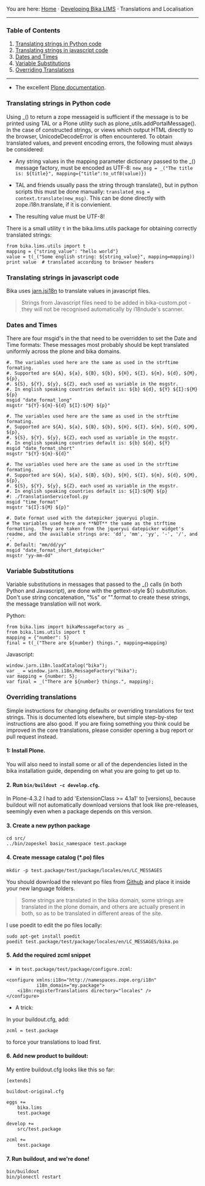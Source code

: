 You are here: [Home](https://github.com/bikalabs/Bika-LIMS/wiki) · [Developing Bika LIMS](https://github.com/bikalabs/Bika-LIMS/wiki/Developing-Bika-LIMS) · Translations and Localisation

***

### Table of Contents
1. [Translating strings in Python code](#translating-strings-in-python-code)
2. [Translating strings in javascript code](#translating-strings-in-javascript-code)
3. [Dates and Times](#dates-and-times)
4. [Variable Substitutions](#variable-substitutions)
5. [Overriding Translations](#overriding-translations)

***

- The excellent [Plone documentation](http://docs.plone.org/develop/plone/i18n/internationalisation.html).

### Translating strings in Python code

Using _() to return a zope messageid is sufficient if the message is to be printed using TAL or a Plone utility such as plone_utils.addPortalMessage().  In the case of constructed strings, or views which output HTML directly to the browser, UnicodeDecodeError is often encountered.  To obtain translated values, and prevent encoding errors, the following must always be considered:

- Any string values in the mapping parameter dictionary passed to the _() message factory, must be encoded as UTF-8: `new_msg = _("The title is: ${title}", mapping={"title":to_utf8(value)})`

- TAL and friends usually pass the string through translate(), but in python scripts this must be done manually: `translated_msg = context.translate(new_msg)`.  This can be done directly with zope.i18n.translate, if it is convienient.

- The resulting value must be UTF-8!

There is a small utility `t` in the bika.lims.utils package for obtaining correctly translated strings:

```
from bika.lims.utils import t
mapping = {"string_value": "hello world"}
value = t(_("Some english string: ${string_value}", mapping=mapping))
print value  # translated according to browser headers 
```

### Translating strings in javascript code

Bika uses [jarn.jsi18n](https://github.com/ggozad/jarn.jsi18n) to translate values in javascript files.

> Strings from Javascript files need to be added in bika-custom.pot - they will not be recognised automatically by i18ndude's scanner.

### Dates and Times

There are four msgid's in the that need to be overridden to set the Date and Time formats: These messages most probably should be kept translated uniformly across the plone and bika domains.

```
#. The variables used here are the same as used in the strftime formating.
#. Supported are ${A}, ${a}, ${B}, ${b}, ${H}, ${I}, ${m}, ${d}, ${M}, ${p},
#. ${S}, ${Y}, ${y}, ${Z}, each used as variable in the msgstr.
#. In english speaking countries default is: ${b} ${d}, ${Y} ${I}:${M} ${p}
msgid "date_format_long"
msgstr "${Y}-${m}-${d} ${I}:${M} ${p}"

#. The variables used here are the same as used in the strftime formating.
#. Supported are ${A}, ${a}, ${B}, ${b}, ${H}, ${I}, ${m}, ${d}, ${M}, ${p},
#. ${S}, ${Y}, ${y}, ${Z}, each used as variable in the msgstr.
#. In english speaking countries default is: ${b} ${d}, ${Y}
msgid "date_format_short"
msgstr "${Y}-${m}-${d}"

#. The variables used here are the same as used in the strftime formating.
#. Supported are ${A}, ${a}, ${B}, ${b}, ${H}, ${I}, ${m}, ${d}, ${M}, ${p},
#. ${S}, ${Y}, ${y}, ${Z}, each used as variable in the msgstr.
#. In english speaking countries default is: ${I}:${M} ${p}
#: ./TranslationServiceTool.py
msgid "time_format"
msgstr "${I}:${M} ${p}"

#. Date format used with the datepicker jqueryui plugin.
# The variables used here are **NOT** the same as the strftime formatting.  They are taken from the jqueryui datepicker widget's readme, and the available strings are: 'dd', 'mm', 'yy', '-', '/', and '.'
#. Default: "mm/dd/yy"
msgid "date_format_short_datepicker"
msgstr "yy-mm-dd"
```

### Variable Substitutions

Variable substitutions in messages that passed to the _() calls (in both Python and Javascript), are done with the gettext-style ${} substitution.  Don't use string concatenation, "%s" or "".format to create these strings, the message translation will not work.

Python:

    from bika.lims import bikaMessageFactory as _
    from bika.lims.utils import t
    mapping = {"number": 5}
    final = t(_("There are ${number} things.", mapping=mapping)

Javascript:

    window.jarn.i18n.loadCatalog("bika");
    var _ = window.jarn.i18n.MessageFactory("bika");   
    var mapping = {number: 5};
    var final = _("There are ${number} things.", mapping);

### Overriding translations

Simple instructions for changing defaults or overriding translations for text strings.  This is documented lots elsewhere, but simple step-by-step instructions are also good.  If you are fixing something you think could be improved in the core translations, please consider opening a bug report or pull request instead.

#### 1: Install Plone.

You will also need to install some or all of the dependencies listed in the bika installation guide, depending on what you are going to get up to.

#### 2. Run `bin/buildout -c develop.cfg`.

In Plone-4.3.2 I had to add 'ExtensionClass >= 4.1a1' to [versions], because buildout
will not automatically download versions that look like pre-releases, seemingly even
when a package depends on this version.

#### 3. Create a new python package

    cd src/
    ../bin/zopeskel basic_namespace test.package

#### 4. Create message catalog (*.po) files

    mkdir -p test.package/test/package/locales/en/LC_MESSAGES

You should download the relevant po files from [Github](https://github.com/bikalabs/Bika-LIMS/tree/master/bika/lims/locales) and place it inside your new language folders.

> Some strings are translated in the bika domain, some strings are translated in the plone domain, and others are actually present in both, so as to be translated in different areas of the site.

I use poedit to edit the po files locally:

    sudo apt-get install poedit
    poedit test.package/test/package/locales/en/LC_MESSAGES/bika.po

#### 5. Add the required zcml snippet

- in `test.package/test/package/configure.zcml`:

```
<configure xmlns:i18n="http://namespaces.zope.org/i18n"
           i18n_domain="my.package">
    <i18n:registerTranslations directory="locales" />
</configure>
```

- A trick:

In your buildout.cfg, add:

    zcml = test.package

to force your translations to load first.

#### 6. Add new product to buildout:

My entire buildout.cfg looks like this so far:

    [extends]

    buildout-original.cfg

    eggs +=
        bika.lims
        test.package

    develop +=
        src/test.package

    zcml += 
        test.package

#### 7. Run buildout, and we're done!

    bin/buildout
    bin/plonectl restart

